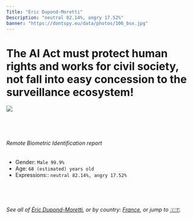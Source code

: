 ```yaml
---
Title: "Éric Dupond-Moretti"
Description: "neutral 82.14%, angry 17.52%"
banner: "https://dontspy.eu/data/photos/106_box.jpg"
---
```


# The AI Act must protect human rights and works for civil society, not fall into easy concession to the surveillance ecosystem!

<link rel="stylesheet" type="text/css" href="/css/blog.css" />

<div class="is-fake" hidden>

_This is a **fake picture**_, we collect these anyway [because the AI Act](why-deepfake) negotiation moves in a way that would create more mess in our lives! for a longer explanation, read [The Dual Threat: How Losing the Biometric Battle Fuels Deepfake Proliferation](/blog/the-dual-threat-how-losing-the-biometric-battle-fuels-deepfake-proliferation/)

</div>

<!-- <img src="https://dontspy.eu/data/photos/54_box.jpg" /> -->
<img src="https://dontspy.eu/data/photos/106_box.jpg" />

## <br>

###### Remote Biometric Identification report

* <span class="label">Gender:</span> `Male 99.9%`
* <span class="label">Age:</span> `68 (estimated) years old`
* <span class="label">Expressions::</span> `neutral 82.14%, angry 17.52%`

## <br>

###### See all of [Éric Dupond-Moretti](/policymaker#%C3%89ric%20Dupond-Moretti), or by country: [France](/country#France), or jump to [🇮🇹](/x/56).

## <br>